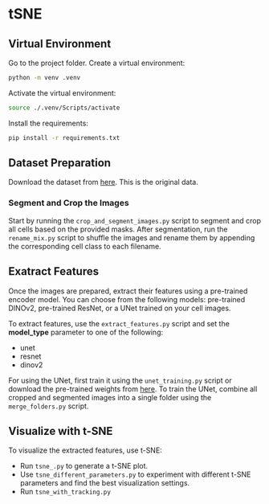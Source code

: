 # tSNE

## Virtual Environment
Go to the project folder. Create a virtual environment:
```bash
python -m venv .venv
```

Activate the virtual environment:
```bash
source ./.venv/Scripts/activate
```

Install the requirements:
```bash
pip install -r requirements.txt
```

## Dataset Preparation
Download the dataset from [here](https://drive.google.com/file/d/1Ip1zDlZwIdZMy80kIBmps5sVu6uuG8K_/view?usp=sharing). This is the original data.

### Segment and Crop the Images

Start by running the `crop_and_segment_images.py` script to segment and crop all cells based on the provided masks. After segmentation, run the `rename_mix.py` script to shuffle the images and rename them by appending the corresponding cell class to each filename.

## Exatract Features

Once the images are prepared, extract their features using a pre-trained encoder model. You can choose from the following models: pre-trained DINOv2, pre-trained ResNet, or a UNet trained on your cell images.

To extract features, use the `extract_features.py` script and set the __model_type__ parameter to one of the following:
- unet
- resnet
- dinov2

For using the UNet, first train it using the `unet_training.py` script or download the pre-trained weights from [here](https://drive.google.com/file/d/1D6ME42dwBzFeugtOkVL-rnEsRMH3peQC/view?usp=sharing). To train the UNet, combine all cropped and segmented images into a single folder using the `merge_folders.py` script.

## Visualize with t-SNE

To visualize the extracted features, use t-SNE:

- Run `tsne_.py` to generate a t-SNE plot.
- Use `tsne_different_parameters.py` to experiment with different t-SNE parameters and find the best visualization settings.
- Run `tsne_with_tracking.py` 



